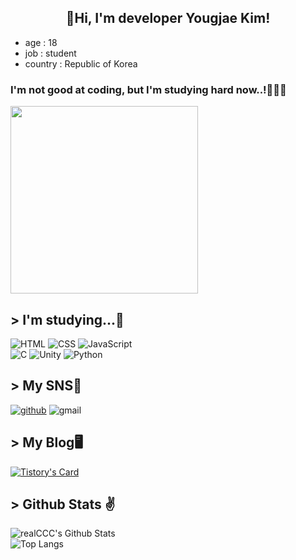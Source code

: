 <h2 align="center">👋Hi, I'm developer Yougjae Kim!</h2>
<ul>
    <li>age : 18</li><li>job : student</li>
    <li>country : Republic of Korea</li>
</ul>

### I'm not good at coding, but I'm studying hard now..!👨🏻‍💻
<img src="https://img1.daumcdn.net/thumb/R1280x0.fgif/?fname=http://t1.daumcdn.net/brunch/service/user/7JRW/image/NLdOFBMRyHsBm1l847vneqtWi9s.gif" width="300">

## > I'm studying...📖

![HTML](https://img.shields.io/badge/-HTML5-red?style=for-the-badge&logo=html5&logoColor=ffffff)
![CSS](https://img.shields.io/badge/-JAVASCRIPT-F7DF1E?style=for-the-badge&logo=JAVASCRIPT&logoColor=black)
![JavaScript](https://img.shields.io/badge/-CSS3-blue?style=for-the-badge&logo=CSS3)
<br>
![C](https://img.shields.io/badge/C-00599C?style=for-the-badge&logo=c&logoColor=white)
![Unity](https://img.shields.io/badge/-Unity-black?style=for-the-badge&logo=Unity)
![Python](https://img.shields.io/badge/-Python-FFE400?style=for-the-badge&logo=Python)

## > My SNS📲

[![github](https://img.shields.io/badge/-bernadette1008-181717?style=social&logo=Github)](https://github.com/bernadette1008)
![gmail](https://img.shields.io/badge/-kdilkm18kdilkm18@gmail.com-EA4335?style=social&logo=Gmail)


## > My Blog🖥

[![Tistory's Card](https://github-readme-tistory-card.vercel.app/api?name=bernadette1008&postId=)](https://bernadette1008.tistory.com/)

## > Github Stats ✌
![realCCC's Github Stats](https://github-readme-stats.vercel.app/api?username=bernadette1008&count_private=true&show_icons=true&include_all_commits=true)  
![Top Langs](https://github-readme-stats.vercel.app/api/top-langs/?username=bernadette1008&hide=TeX&layout=compact)
